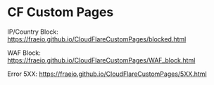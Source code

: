 # CF Custom Pages

IP/Country Block: <https://fraeio.github.io/CloudFlareCustomPages/blocked.html>

WAF Block: <https://fraeio.github.io/CloudFlareCustomPages/WAF_block.html>

Error 5XX: <https://fraeio.github.io/CloudFlareCustomPages/5XX.html>


